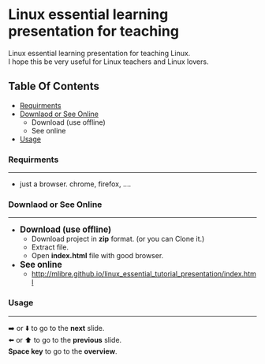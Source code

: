 # Linux essential learning presentation for teaching
Linux essential learning presentation for teaching Linux.  
I hope this be very useful for Linux teachers and Linux lovers.

## Table Of Contents
+ [Requirments](#requirments)
+ [Downlaod or See Online](#downlaod-or-see-online)
	+ Download (use offline)
	+ See online
+ [Usage](#usage)

### Requirments
---
+ just a browser. chrome, firefox, ....

### Downlaod or See Online
---
+ <big>**Download (use offline)**</big>
	+ Download project in **zip** format. (or you can Clone it.)
	+ Extract file.
	+ Open **index.html** file with good browser.
+ <big>**See online**</big>
	+ http://mlibre.github.io/linux_essential_tutorial_presentation/index.html

### Usage
---
:arrow_right: or :arrow_down: to go to the **next** slide.  
:arrow_left: or :arrow_up: to go to the **previous** slide.  
**Space key** to go to the **overview**.
